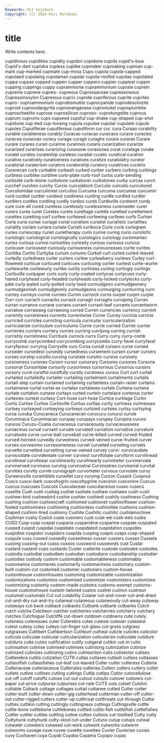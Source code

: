 ```yaml
---
Keywords: 911 kojimura
Copyright: (C) 2024 Koji Murakami
---
```


# title

Write contents here.



cupidinous cupidities cupidity cupidon cupidone cupids cupid's-bow Cupid's-dart
cupiuba cupless cuplike cupmaker cupmaking cupman cup-mark cup-marked cupmate cup-moss
Cupo cupola cupola-capped cupolaed cupolaing cupolaman cupolar cupola-roofed cupolas cupolated
cuppa cuppas cupped cuppen cupper cuppers cuppier cuppiest cuppin cupping
cuppings cuppy cuprammonia cuprammonium cuprate cuprein cupreine cuprene cupreo- cupreous
Cupressaceae cupressineous Cupressinoxylon Cupressus cupric cupride cupriferous cuprite cuprites cupro-
cuproammonium cuprobismutite cuprocyanide cuprodescloizite cuproid cuproiodargyrite cupromanganese cupronickel cuproplumbite cuproscheelite
cuprose cuprosilicon cuproso- cuprotungstite cuprous cuprum cuprums cups cupseed cupsful
cup-shake cup-shaped cup-shot cupstone cup-tied cup-tossing cupula cupulae cupular cupulate
cupule cupules Cupuliferae cupuliferous cupuliform cur cur. cura Curaao curability
curable curableness curably Curacao curacao curacaos curace curacies curacoa curacoas
curacy curage curagh curaghs curara curaras Curare curare curares curari
curarine curarines curaris curarization curarize curarized curarizes curarizing curassow curassows
curat curatage curate curatel curates curateship curatess curatial curatic curatical
curation curative curatively curativeness curatives curatize curatolatry curator curatorial curatorium
curators curatorship curatory curatrices curatrix Curavecan curb curbable curbash curbed
curber curbers curbing curbings curbless curblike curbline curb-plate curb-roof curbs
curb-sending curbside curb-stone curbstone curbstoner curbstones curby curcas curch curchef
curches curchy Curcio curcuddoch Curculio curculio curculionid Curculionidae curculionist curculios
Curcuma curcuma curcumas curcumin curd curded curdier curdiest curdiness curding
curdle curdled curdler curdlers curdles curdling curdly curdoo curds Curdsville
curdwort curdy cure cure-all cured cureless curelessly curelessness curemaster curer
curers cures curet Curetes curets curettage curette curetted curettement curettes
curetting curf curfew curfewed curfewing curfews curfs Curhan Curia curia
curiae curiage curial curialism curialist curialistic curialities curiality curiam curiara
curiate Curiatii curiboca Curie curie curiegram curies curiescopy curiet curietherapy
curin curine curing curio curiolofic curiologic curiological curiologically curiologics curiology
curiomaniac curios curiosa curiosi curiosities curiosity curioso curiosos curious curiouser
curiousest curiously curiousness curiousnesses curite curites Curitiba Curitis Curityba curium
curiums Curkell curl curled curled-leaved curledly curledness curler curlers curlew
curlewberry curlews Curley curl-flowered curlicue curlicued curlicues curlicuing curlier curliest
curlie-wurlie curliewurlie curliewurly curlike curlily curliness curling curlingly curlings Curllsville
curlpaper curls curly curly-coated curlycue curlycues curly-haired curlyhead curly-headed curlyheads
curly-locked curlylocks curly-pate curly-pated curly-polled curly-toed curmudgeon curmudgeonery curmudgeonish curmudgeonly
curmudgeons curmurging curmurring curn curney curneys curnie curnies Curnin curnock
curns curpel curpin curple Curr curr currach currachs currack curragh
curraghs currajong Curran curran currance currane currans currant currant-leaf currants
currantworm curratow currawang currawong curred Curren currencies currency current currently
currentness currents currentwise Currer Currey curricla curricle curricled curricles curricling
curricula curricular curricularization curricularize curriculum curriculums Currie currie curried Currier
currier currieries curriers curriery curries curriing currijong curring currish currishly
currishness Currituck currock currs Curry curry curry-comb currycomb currycombed currycombing
currycombs curry-favel curryfavel curryfavour currying Curryville curs Cursa cursal cursaro
curse cursed curseder cursedest cursedly cursedness cursement cursen curser cursers
curses curship cursillo cursing cursitate cursitor cursive cursively cursiveness cursives
Curson cursor cursorary Cursores cursores Cursoria cursorial Cursoriidae cursorily cursoriness
cursorious Cursorius cursors cursory curst curstful curstfully curstly curstness cursus
Curt curt curtail curtailed curtailedly curtailer curtailing curtailment curtailments curtails
curtail-step curtain curtained curtaining curtainless curtain-raiser curtains curtainwise curtal curtal-ax
curtalax curtalaxes curtals Curtana curtana curtate curtation curtaxe curtays curted
curtein curtelace curteous curter curtesies curtest curtesy Curt-hose curt-hose Curtice
curtilage Curtin Curtis Curtise Curtiss Curtisville Curtius curtlax curtly curtness
curtnesses curtsey curtseyed curtseying curtseys curtsied curtsies curtsy curtsying curua
curuba Curucaneca Curucanecan curucucu curucui curule Curuminaca Curuminacan curupay curupays
curupey Curupira cururo cururos Curuzu-Cuatia curvaceous curvaceously curvaceousness curvacious curval
curvant curvate curvated curvation curvative curvature curvatures curve curve-ball curveball
curve-billed curved curved-fruited curved-horned curvedly curvedness curved-veined curve-fruited curver curves
curvesome curvesomeness curvet curveted curveting curvets curvette curvetted curvetting curve-veined
curvey curvi- curvicaudate curvicostate curvidentate curvier curviest curvifoliate curviform curvilinead
curvilineal curvilinear curvilinearity curvilinearly curvimeter curvinervate curvinerved curviness curving curvirostral
Curvirostres curviserial curvital curvities curvity curvle curvograph curvometer curvous curvulate
curvy Curwensville curwhibble curwillet cury curying Curzon Cusack Cusanus Cusco
cusco-bark cuscohygrin cuscohygrine cusconin cusconine Cuscus cuscus cuscuses Cuscuta Cuscutaceae
cuscutaceous cusec cusecs cuselite Cush cush cushag cushat cushats cushaw
cushaws cush-cush cushew-bird cushewbird cushie cushier cushiest cushily cushiness Cushing
cushing cushion cushioncraft cushioned cushionet cushionflower cushion-footed cushioniness cushioning cushionless
cushionlike cushions cushion-shaped cushion-tired cushiony Cushite Cushitic cushitic cushlamochree Cushman
cushy Cusick cusie cusinero cusk cusk-eel cusk-eels cusks CUSO Cusp
cusp cuspal cusparia cusparidine cusparine cuspate cuspated cusped cuspid cuspidal
cuspidate cuspidated cuspidation cuspides cuspidine cuspidor cuspidors cuspids cusping cuspis
cusps cusp-shaped cuspule cuss cussed cussedly cussedness cusser cussers cusses
Cusseta cussing cussing-out cusso cussos cussword cusswords cust Custar custard
custard-cups custards Custer custerite custode custodee custodes custodia custodial custodiam
custodian custodians custodianship custodier custodies custody custom customable customableness customably
customance customaries customarily customariness customary custom-built custom-cut customed customer customers
custom-house customhouse customhouses customing customizable customization customizations customize customized customizer
customizers customizes customizing customly custom-made customs customs-exempt customs-house customshouse custom-tailored
custos custrel custron custroun custumal custumals Cut cut cutability Cutaiar
cut-and-cover cut-and-dried cut-and-dry cut-and-try cutaneal cutaneous cutaneously cut-away cutaway cutaways
cut-back cutback cutbacks Cutbank cutbank cutbanks Cutch cutch cutcha Cutcheon
cutcher cutcheries cutcherries cutcherry cutchery cutches Cutchogue Cutcliffe cut-down cutdown
cutdowns cute cutely cuteness cutenesses cuter Cuterebra cutes cutesie cutesier
cutesiest cutest cutesy cutey cuteys cut-finger cut-glass cut-grass cutgrass cutgrasses
Cuthbert Cuthbertson Cuthburt cutheal cuticle cuticles cuticolor cuticula cuticulae cuticular
cuticularization cuticularize cuticulate cutidure cutiduris cutie cuties cutification cutify cutigeral
cutikin cut-in cutin cutinisation cutinise cutinised cutinises cutinising cutinization cutinize
cutinized cutinizes cutinizing cutins cutireaction cutis cutisector cutises Cutiterebra cutitis
cutization CUTK cutlas cutlases cutlash cutlass cutlasses cutlassfish cutlassfishes cut-leaf
cut-leaved Cutler cutler cutleress Cutleria Cutleriaceae cutleriaceous Cutleriales cutleries Cutlerr
cutlers cutlery cutlet cutlets cutline cutlines cutling cutlings Cutlip cutlips
Cutlor cutocellulose cut-off cutoff cutoffs cutose cut-out cutout cutouts cutover
cutovers cut-paper cut-price cutpurse cutpurses cut-rate CUTS cuts cutset Cutshin
cuttable Cuttack cuttage cuttages cuttail cuttanee cutted Cutter cutter cutter-built
cutter-down cutter-gig cutterhead cutterman cutter-off cutter-out cutter-rigged cutters cutter-up cutthroat
cutthroats cut-through Cuttie cutties cuttikin cutting cuttingly cuttingness cuttings Cuttingsville
cuttle cuttle-bone cuttlebone cuttlebones cuttled cuttle-fish cuttlefish cuttlefishes Cuttler cuttler
cuttles cuttling cuttoe cuttoo cuttoos cut-toothed Cutty cutty Cuttyhunk cuttyhunk
cutty-stool cut-under Cutuno cutup cutups cutwal cutwater cutwaters cutweed cut-work
cutwork cutworks cutworm cutworms cuvage cuve cuvee cuvette cuvettes Cuvier
Cuvierian cuvies cuvy Cuxhaven cuya Cuyab Cuyaba Cuyama Cuyapo cuyas
